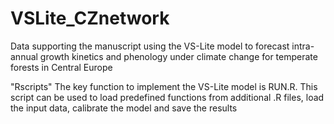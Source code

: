 # VSLite_CZnetwork
Data supporting the manuscript using the VS-Lite model to forecast intra-annual growth kinetics and phenology under climate change for temperate forests in Central Europe

"Rscripts" The key function to implement the VS-Lite model is RUN.R. This script can be used to load predefined functions from additional .R files, load the input data, calibrate the model and save the results
